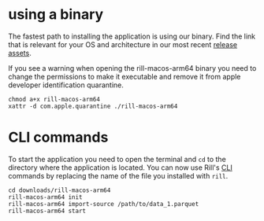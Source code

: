 # using a binary
The fastest path to installing the application is using our binary. Find the link that is relevant for your OS and architecture in our most recent [release assets](https://github.com/rilldata/rill-developer/releases).

If you see a warning when opening the rill-macos-arm64 binary you need to change the permissions to make it executable and remove it from apple developer identification quarantine.
```
chmod a+x rill-macos-arm64
xattr -d com.apple.quarantine ./rill-macos-arm64
```

# CLI commands
To start the application you need to open the terminal and `cd` to the directory where the application is located. You can now use Rill's [CLI](https://github.com/rilldata/rill-developer/blob/main/docs/cli.md) commands by replacing the name of the file you installed with `rill`.
```
cd downloads/rill-macos-arm64
rill-macos-arm64 init
rill-macos-arm64 import-source /path/to/data_1.parquet
rill-macos-arm64 start
```
